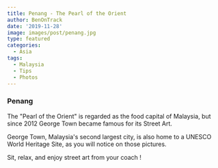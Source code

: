 ```yaml
---
title: Penang - The Pearl of the Orient
author: BenOnTrack
date: '2019-11-28'
image: images/post/penang.jpg
type: featured
categories:
  - Asia
tags:
  - Malaysia
  - Tips
  - Photos
---
```


### Penang
The "Pearl of the Orient" is regarded as the food capital of Malaysia, but since 2012 George Town became famous for its Street Art.

George Town, Malaysia's second largest city, is also home to a UNESCO World Heritage Site, as you will notice on those pictures.

Sit, relax, and enjoy street art from your coach !

